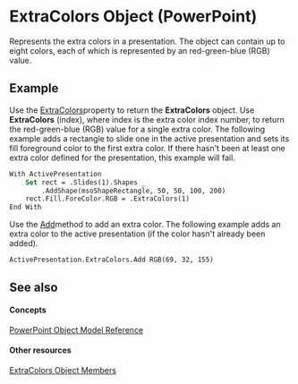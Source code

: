 
# ExtraColors Object (PowerPoint)

Represents the extra colors in a presentation. The object can contain up to eight colors, each of which is represented by an red-green-blue (RGB) value.


## Example

Use the [ExtraColors](c6a9d155-206c-36e6-c180-aaff8bd85a99.md)property to return the  **ExtraColors** object. Use **ExtraColors** (index), where index is the extra color index number, to return the red-green-blue (RGB) value for a single extra color. The following example adds a rectangle to slide one in the active presentation and sets its fill foreground color to the first extra color. If there hasn't been at least one extra color defined for the presentation, this example will fail.


```vb
With ActivePresentation
    Set rect = .Slides(1).Shapes _
        .AddShape(msoShapeRectangle, 50, 50, 100, 200)
    rect.Fill.ForeColor.RGB = .ExtraColors(1)
End With
```

Use the [Add](0f4bcac0-fbcf-a6a9-18c2-b4b4fb231cf9.md)method to add an extra color. The following example adds an extra color to the active presentation (if the color hasn't already been added).




```
ActivePresentation.ExtraColors.Add RGB(69, 32, 155)
```


## See also


#### Concepts


[PowerPoint Object Model Reference](00acd64a-5896-0459-39af-98df2849849e.md)
#### Other resources


[ExtraColors Object Members](e95b1113-8846-4e00-3e31-025d3a5b82b4.md)
